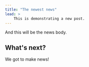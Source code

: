 ```yaml
---
title: "The newest news"
lead: >
    This is demonstrating a new post.
---
```


And this will be the news body.

## What's next?

We got to make news!

